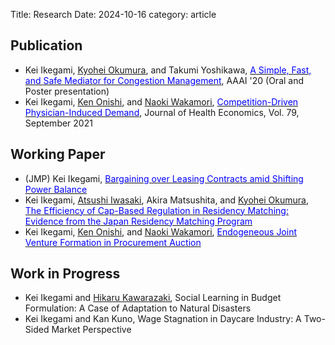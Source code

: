 Title: Research
Date: 2024-10-16
category: article


## Publication
- Kei Ikegami, [<u>Kyohei Okumura</u>](https://okuchap.github.io/), and Takumi Yoshikawa, [<font color="blue">A Simple, Fast, and Safe Mediator for Congestion Management</font>](https://cdn.aaai.org/ojs/5575/5575-13-8800-1-10-20200512.pdf), AAAI '20 (Oral and Poster presentation)
- Kei Ikegami, [<u>Ken Onishi</u>](https://sites.google.com/site/kenonishiecon/), and [<u>Naoki Wakamori</u>](https://sites.google.com/site/nwakamori/home), [<font color="blue">Competition-Driven Physician-Induced Demand</font>](https://www.sciencedirect.com/science/article/pii/S0167629621000734?via%3Dihub), Journal of Health Economics, Vol. 79, September 2021

## Working Paper
- (JMP) Kei Ikegami, [<font color="blue">Bargaining over Leasing Contracts amid Shifting Power Balance</font>]({static}/pdfs/tenant.pdf)
- Kei Ikegami, [<u>Atsushi Iwasaki</u>](https://sites.google.com/site/a2ciwasaki/), Akira Matsushita, and [<u>Kyohei Okumura</u>](https://okuchap.github.io/), [<font color="blue">The Efficiency of Cap-Based Regulation in Residency Matching: Evidence from the Japan Residency Matching Program</font>]({static}/pdfs/TU_Matching_Estimation_compressed.pdf)
- Kei Ikegami, [<u>Ken Onishi</u>](https://sites.google.com/site/kenonishiecon/), and [<u>Naoki Wakamori</u>](https://sites.google.com/site/nwakamori/home), [<font color="blue">Endogeneous Joint Venture Formation in Procurement Auction</font>]({static}/pdfs/AuctionJV.pdf)


## Work in Progress
- Kei Ikegami and [<u>Hikaru Kawarazaki</u>](https://sites.google.com/site/hikarukawara/home), Social Learning in Budget Formulation: A Case of Adaptation to Natural Disasters
- Kei Ikegami and Kan Kuno, Wage Stagnation in Daycare Industry: A Two-Sided Market Perspective